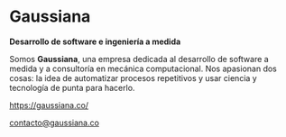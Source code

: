 # Gaussiana
**Desarrollo de software e ingeniería a medida**

Somos **Gaussiana**, una empresa dedicada al desarrollo de software a medida y a consultoría en mecánica computacional. Nos apasionan dos cosas: la idea de automatizar procesos repetitivos y usar ciencia y tecnología de punta para hacerlo.

https://gaussiana.co/

contacto@gaussiana.co
